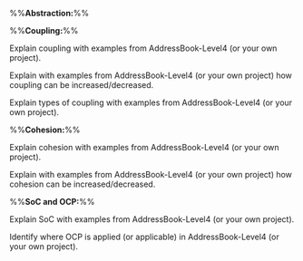 %%**Abstraction:**%%

<panel type="warning" header="`W8.4a` Can explain abstraction :star::star:" expanded no-close>
  <include src="../../book/designFundamentals/abstraction/what/full.md" boilerplate />
<!-- TODO: add evidence -->
</panel>

<p>

%%**Coupling:**%%

<panel type="danger" header="`W8.4b` Can explain coupling :star:" expanded no-close>
  <include src="../../book/designFundamentals/coupling/what/full.md" boilerplate />
  <panel header=":dart: Evidence" expanded>

Explain coupling with examples from AddressBook-Level4 (or your own project).

  </panel>
</panel>

<panel type="warning" header="`W8.4c` Can reduce coupling :star::star:" expanded no-close>
<include src="../../book/designFundamentals/coupling/how/full.md" boilerplate />
  <panel header=":dart: Evidence" expanded>

Explain with examples from AddressBook-Level4 (or your own project) how coupling can be increased/decreased.

  </panel>
</panel>

<panel type="success" header="`W8.4d` Can identify types of coupling :star::star::star::star:" expanded no-close>
  <include src="../../book/designFundamentals/coupling/types/full.md" boilerplate />
  <panel header=":dart: Evidence" expanded>

Explain types of coupling with examples from AddressBook-Level4 (or your own project).

  </panel>
</panel>

<p>

%%**Cohesion:**%%

<panel type="danger" header="`W8.4e` Can explain cohesion :star:" expanded no-close>
  <include src="../../book/designFundamentals/cohesion/what/full.md" boilerplate />
  <panel header=":dart: Evidence" expanded>

Explain cohesion with examples from AddressBook-Level4 (or your own project).

  </panel>
</panel>

<panel type="warning" header="`W8.4f` Can increase cohesion :star::star:" expanded no-close>
<include src="../../book/designFundamentals/cohesion/how/full.md" boilerplate />
  <panel header=":dart: Evidence" expanded>

Explain with examples from AddressBook-Level4 (or your own project) how cohesion can be increased/decreased.

  </panel>
</panel>

<p>

%%**SoC and OCP:**%%

<panel type="warning" header="`W8.4g` Can explain separation of concerns principle (SoC) :star::star:" expanded no-close>
  <include src="../../book/principles/separationOfConcernsPrinciple/full.md" boilerplate />
  <panel header=":dart: Evidence" expanded>

Explain SoC with examples from AddressBook-Level4 (or your own project).

  </panel>
</panel>

<panel type="info" header="`W8.4h` Can explain open-closed principle (OCP) :star::star::star:" expanded no-close>
  <include src="../../book/principles/openClosedPrinciple/full.md" boilerplate />
  <panel header=":dart: Evidence" expanded>

Identify where OCP is applied (or applicable) in AddressBook-Level4 (or your own project).

  </panel>
</panel>
